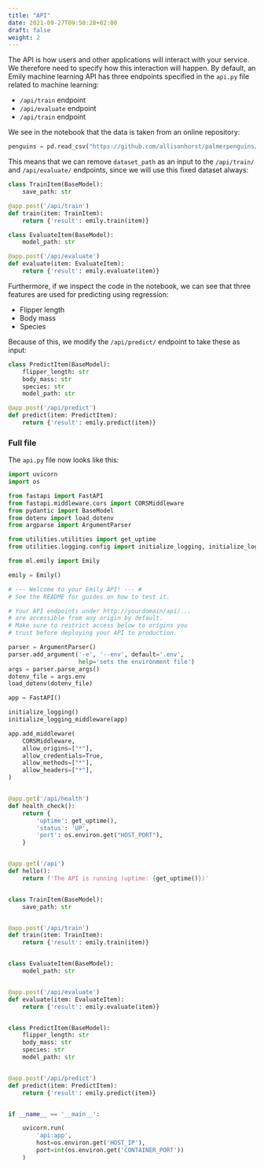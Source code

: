 ```yaml
---
title: "API"
date: 2021-09-27T09:50:28+02:00
draft: false
weight: 2
---
```


The API is how users and other applications will interact with your service. We therefore need to specify how this interaction will happen. By default, an Emily machine learning API has three endpoints specified in the `api.py` file related to machine learning:

* `/api/train` endpoint
* `/api/evaluate` endpoint
* `/api/train` endpoint

We see in the notebook that the data is taken from an online repository:

```python
penguins = pd.read_csv("https://github.com/allisonhorst/palmerpenguins/raw/5b5891f01b52ae26ad8cb9755ec93672f49328a8/data/penguins_size.csv")
```

This means that we can remove `dataset_path` as an input to the `/api/train/` and `/api/evaluate/` endpoints, since we will use this fixed dataset always:

```python
class TrainItem(BaseModel):
    save_path: str

@app.post('/api/train')
def train(item: TrainItem):
    return {'result': emily.train(item)}

class EvaluateItem(BaseModel):
    model_path: str

@app.post('/api/evaluate')
def evaluate(item: EvaluateItem):
    return {'result': emily.evaluate(item)}
```

Furthermore, if we inspect the code in the notebook, we can see that three features are used for predicting using regression:
* Flipper length
* Body mass
* Species

Because of this, we modify the `/api/predict/` endpoint to take these as input:

```python
class PredictItem(BaseModel):
    flipper_length: str
    body_mass: str
    species: str
    model_path: str

@app.post('/api/predict')
def predict(item: PredictItem):
    return {'result': emily.predict(item)}
```

### Full file

The `api.py` file now looks like this:

```python
import uvicorn
import os

from fastapi import FastAPI
from fastapi.middleware.cors import CORSMiddleware
from pydantic import BaseModel
from dotenv import load_dotenv
from argparse import ArgumentParser

from utilities.utilities import get_uptime
from utilities.logging.config import initialize_logging, initialize_logging_middleware

from ml.emily import Emily

emily = Emily()

# --- Welcome to your Emily API! --- #
# See the README for guides on how to test it.

# Your API endpoints under http://yourdomain/api/...
# are accessible from any origin by default.
# Make sure to restrict access below to origins you
# trust before deploying your API to production.

parser = ArgumentParser()
parser.add_argument('-e', '--env', default='.env',
                    help='sets the environment file')
args = parser.parse_args()
dotenv_file = args.env
load_dotenv(dotenv_file)

app = FastAPI()

initialize_logging()
initialize_logging_middleware(app)

app.add_middleware(
    CORSMiddleware,
    allow_origins=["*"],
    allow_credentials=True,
    allow_methods=["*"],
    allow_headers=["*"],
)


@app.get('/api/health')
def health_check():
    return {
        'uptime': get_uptime(),
        'status': 'UP',
        'port': os.environ.get("HOST_PORT"),
    }


@app.get('/api')
def hello():
    return f'The API is running (uptime: {get_uptime()})'


class TrainItem(BaseModel):
    save_path: str


@app.post('/api/train')
def train(item: TrainItem):
    return {'result': emily.train(item)}


class EvaluateItem(BaseModel):
    model_path: str


@app.post('/api/evaluate')
def evaluate(item: EvaluateItem):
    return {'result': emily.evaluate(item)}


class PredictItem(BaseModel):
    flipper_length: str
    body_mass: str
    species: str
    model_path: str


@app.post('/api/predict')
def predict(item: PredictItem):
    return {'result': emily.predict(item)}


if __name__ == '__main__':

    uvicorn.run(
        'api:app',
        host=os.environ.get('HOST_IP'),
        port=int(os.environ.get('CONTAINER_PORT'))
    )
```
